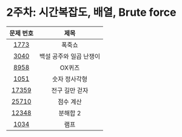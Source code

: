 # 2주차: 시간복잡도, 배열, Brute force

|문제 번호|제목|
|:-:|:-:|
|[1773](https://boj.kr/1773)|폭죽쇼|
|[3040](https://boj.kr/3040)|백설 공주와 일곱 난쟁이|
|[8958](https://boj.kr/8958)|OX퀴즈|
|[1051](https://boj.kr/1051)|숫자 정사각형|
|[17359](https://boj.kr/17359)|전구 길만 걷자|
|[25710](https://boj.kr/25710)|점수 계산|
|[12348](https://boj.kr/12348)|분해합 2|
|[1034](https://boj.kr/1034)|램프|
